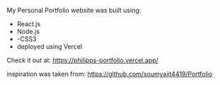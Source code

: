 My Personal Portfolio website was built using: 
- React.js
- Node.js
- -CSS3
- deployed using Vercel

Check it out at: https://philipps-portfolio.vercel.app/

inspiration was taken from: https://github.com/soumyajit4419/Portfolio 
